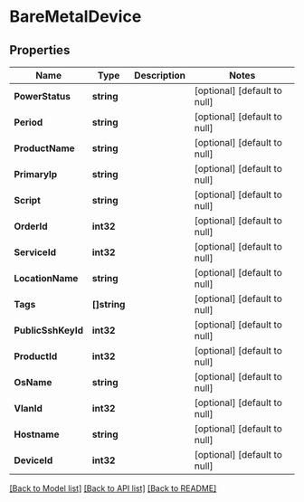 # BareMetalDevice

## Properties
Name | Type | Description | Notes
------------ | ------------- | ------------- | -------------
**PowerStatus** | **string** |  | [optional] [default to null]
**Period** | **string** |  | [optional] [default to null]
**ProductName** | **string** |  | [optional] [default to null]
**PrimaryIp** | **string** |  | [optional] [default to null]
**Script** | **string** |  | [optional] [default to null]
**OrderId** | **int32** |  | [optional] [default to null]
**ServiceId** | **int32** |  | [optional] [default to null]
**LocationName** | **string** |  | [optional] [default to null]
**Tags** | **[]string** |  | [optional] [default to null]
**PublicSshKeyId** | **int32** |  | [optional] [default to null]
**ProductId** | **int32** |  | [optional] [default to null]
**OsName** | **string** |  | [optional] [default to null]
**VlanId** | **int32** |  | [optional] [default to null]
**Hostname** | **string** |  | [optional] [default to null]
**DeviceId** | **int32** |  | [optional] [default to null]

[[Back to Model list]](../README.md#documentation-for-models) [[Back to API list]](../README.md#documentation-for-api-endpoints) [[Back to README]](../README.md)


